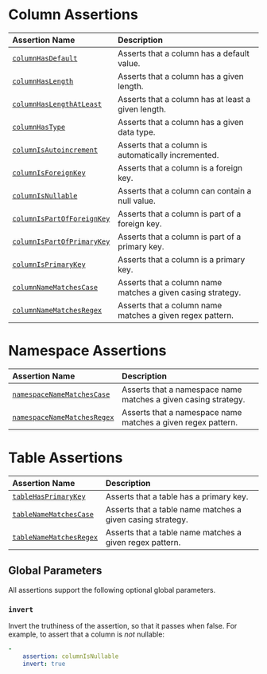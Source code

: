 
# Column Assertions

|Assertion Name|Description|
|:-|:-|
|[`columnHasDefault`](Assertions/Column/ColumnHasDefault.md)|Asserts that a column has a default value.|
|[`columnHasLength`](Assertions/Column/ColumnHasLength.md)|Asserts that a column has a given length.|
|[`columnHasLengthAtLeast`](Assertions/Column/ColumnHasLengthAtLeast.md)|Asserts that a column has at least a given length.|
|[`columnHasType`](Assertions/Column/ColumnHasType.md)|Asserts that a column has a given data type.|
|[`columnIsAutoincrement`](Assertions/Column/ColumnIsAutoincrement.md)|Asserts that a column is automatically incremented.|
|[`columnIsForeignKey`](Assertions/Column/ColumnIsForeignKey.md)|Asserts that a column is a foreign key.|
|[`columnIsNullable`](Assertions/Column/ColumnIsNullable.md)|Asserts that a column can contain a null value.|
|[`columnIsPartOfForeignKey`](Assertions/Column/ColumnIsPartOfForeignKey.md)|Asserts that a column is part of a foreign key.|
|[`columnIsPartOfPrimaryKey`](Assertions/Column/ColumnIsPartOfPrimaryKey.md)|Asserts that a column is part of a primary key.|
|[`columnIsPrimaryKey`](Assertions/Column/ColumnIsPrimaryKey.md)|Asserts that a column is a primary key.|
|[`columnNameMatchesCase`](Assertions/Column/ColumnNameMatchesCase.md)|Asserts that a column name matches a given casing strategy.|
|[`columnNameMatchesRegex`](Assertions/Column/ColumnNameMatchesRegex.md)|Asserts that a column name matches a given regex pattern.|

# Namespace Assertions

|Assertion Name|Description|
|:-|:-|
|[`namespaceNameMatchesCase`](Assertions/Namespace/NamespaceNameMatchesCase.md)|Asserts that a namespace name matches a given casing strategy.|
|[`namespaceNameMatchesRegex`](Assertions/Namespace/NamespaceNameMatchesRegex.md)|Asserts that a namespace name matches a given regex pattern.|

# Table Assertions

|Assertion Name|Description|
|:-|:-|
|[`tableHasPrimaryKey`](Assertions/Table/TableHasPrimaryKey.md)|Asserts that a table has a primary key.|
|[`tableNameMatchesCase`](Assertions/Table/TableNameMatchesCase.md)|Asserts that a table name matches a given casing strategy.|
|[`tableNameMatchesRegex`](Assertions/Table/TableNameMatchesRegex.md)|Asserts that a table name matches a given regex pattern.|

## Global Parameters

All assertions support the following optional global parameters.

### `invert`

Invert the truthiness of the assertion, so that it passes when false. For
example, to assert that a column is _not_ nullable:

```yaml
-
    assertion: columnIsNullable
    invert: true
```
